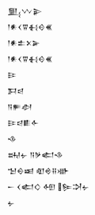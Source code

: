 <div class='block'>
<div class='line'>𒅅𒉼𒉌</div>
<div class='line'>𒁹𒀭𒌋𒐊𒈬𒄰𒌍</div>
<div class='line'>𒁹𒀭𒉺𒉽𒅕</div>
<div class='line'>𒁹𒀭𒌋𒐊𒈬𒄰𒌍</div>
<div class='line'>𒄿</div>
<div class='line'>𒁕𒁀</div>
<div class='line'>𒀀𒊓𒀠</div>
<div class='line'>𒄿𒁀𒀾𒅆</div>
<div class='line'>𒈾</div>
<div class='line'>𒊻𒉡 𒀀𒃻𒅗𒈾</div>
<div class='line'>𒈠𒀪𒀜 𒊏𒄴𒍝𒀝</div>
<div class='line'>𒀸 𒌋𒅗𒄭 𒅇 𒌉𒋫𒉡</div>
<div class='line'>𒉡</div>
</div>